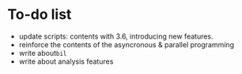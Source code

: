 # To-do list

* update scripts: contents with 3.6, introducing new features.
* reinforce the contents of the asyncronous & parallel programming
* write about```bil```
* write about analysis features

